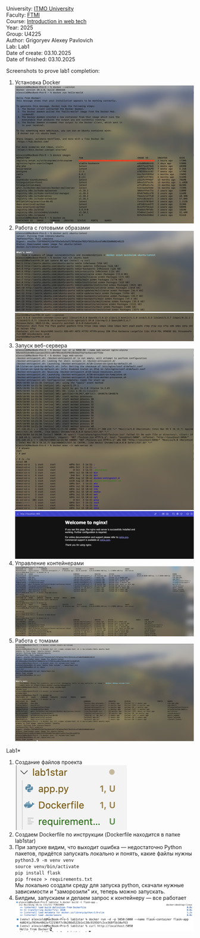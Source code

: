 University: [ITMO University](https://itmo.ru/ru/)\
Faculty: [FTMI](https://ftmi.itmo.ru/)\
Course: [Introduction in web tech](https://itmo-ict-faculty.github.io/introduction-in-web-tech/)\
Year: 2025\
Group: U4225\
Author: Grigoryev Alexey Pavlovich\
Lab: Lab1\
Date of create: 03.10.2025\
Date of finished: 03.10.2025

Screenshots to prove lab1 completion:
1. Установка Docker
![img0.png](img0.png)
2. Работа с готовыми образами
![img1.png](img1.png)
![img2.png](img2.png)
3. Запуск веб-сервера
![img3.png](img3.png)
![img4.png](img4.png)
4. Управление контейнерами
![img5.png](img5.png)
5. Работа с томами
![img6.png](img6.png)

Lab1*

1. Создание файлов проекта
![img8.png](img8.png)
2. Создаем Dockerfile по инструкции (Dockerfile находится в папке lab1star)
3. При запуске видим, что выходит ошибка — недостаточно Python пакетов, придётся запускать локально и понять, какие файлы нужны
`python3.9 -m venv venv` \
`source venv/bin/activate` \
`pip install flask` \
`pip freeze > requirements.txt` \
Мы локально создали среду для запуска python, скачали нужные зависимости и "заморозили" их, теперь можно запускать.
4. Билдим, запускаем и делаем запрос к контейнеру — все работает
![img7.png](img7.png)
![img9.png](img9.png)